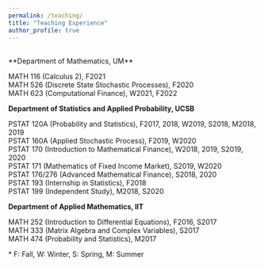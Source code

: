 ```yaml
---
permalink: /teaching/
title: "Teaching Experience"
author_profile: true
---
```

<br>
**Department of Mathematics, UM**

MATH 116 (Calculus 2), F2021  
MATH 526 (Discrete State Stochastic Processes), F2020  
MATH 623 (Computational Finance), W2021, F2022

**Department of Statistics and Applied Probability, UCSB**

PSTAT 120A (Probability and Statistics), F2017, 2018, W2019, S2018, M2018, 2019  
PSTAT 160A (Applied Stochastic Process), F2019, W2020  
PSTAT 170 (Introduction to Mathematical Finance), W2018, 2019, S2019, 2020  
PSTAT 171 (Mathematics of Fixed Income Market), S2019, W2020  
PSTAT 176/276 (Advanced Mathematical Finance), S2018, 2020  
PSTAT 193 (Internship in Statistics), F2018  
PSTAT 199 (Independent Study), M2018, S2020

**Department of Applied Mathematics, IIT**

MATH 252 (Introduction to Differential Equations), F2016, S2017  
MATH 333 (Matrix Algebra and Complex Variables), S2017  
MATH 474 (Probability and Statistics), M2017

\* F: Fall, W: Winter, S: Spring, M: Summer